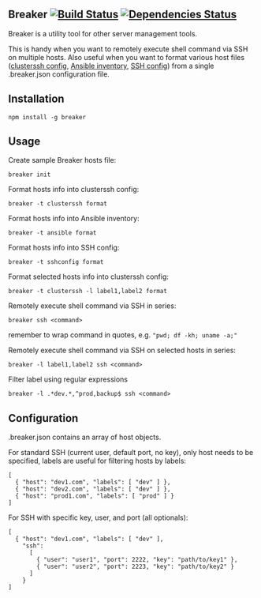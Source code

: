 Breaker [![Build Status](https://secure.travis-ci.org/cliffano/breaker.png?branch=master)](http://travis-ci.org/cliffano/breaker) [![Dependencies Status](https://david-dm.org/cliffano/breaker.png)](http://david-dm.org/cliffano/breaker)
-----------

Breaker is a utility tool for other server management tools.

This is handy when you want to remotely execute shell command via SSH on multiple hosts. Also useful when you want to format various host files (<a href="http://www.debianadmin.com/ssh-on-multiple-servers-using-cluster-ssh.html">clusterssh config</a>, <a href="http://ansible.cc/docs/patterns.html#hosts-and-groups">Ansible inventory</a>, <a href="http://nerderati.com/2011/03/simplify-your-life-with-an-ssh-config-file/">SSH config</a>) from a single .breaker.json configuration file.

Installation
------------

    npm install -g breaker 

Usage
-----

Create sample Breaker hosts file:

    breaker init
    
Format hosts info into clusterssh config:

    breaker -t clusterssh format

Format hosts info into Ansible inventory:

    breaker -t ansible format

Format hosts info into SSH config:

    breaker -t sshconfig format

Format selected hosts info into clusterssh config:

    breaker -t clusterssh -l label1,label2 format

Remotely execute shell command via SSH in series:

    breaker ssh <command>

remember to wrap command in quotes, e.g. `"pwd; df -kh; uname -a;"`

Remotely execute shell command via SSH on selected hosts in series:

    breaker -l label1,label2 ssh <command>

Filter label using regular expressions

    breaker -l .*dev.*,^prod,backup$ ssh <command>

Configuration
-------------

.breaker.json contains an array of host objects.

For standard SSH (current user, default port, no key), only host needs to be specified, labels are useful for filtering hosts by labels:

    [
      { "host": "dev1.com", "labels": [ "dev" ] },
      { "host": "dev2.com", "labels": [ "dev" ] },
      { "host": "prod1.com", "labels": [ "prod" ] }
    ]

For SSH with specific key, user, and port (all optionals):

    [
      { "host": "dev1.com", "labels": [ "dev" ],
        "ssh":
          [
            { "user": "user1", "port": 2222, "key": "path/to/key1" },
            { "user": "user2", "port": 2223, "key": "path/to/key2" }
          ]
        }
    ]

